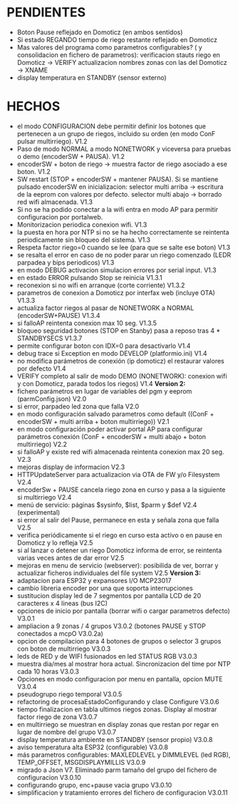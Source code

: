 PENDIENTES
==========
- Boton Pause reflejado en Domoticz (en ambos sentidos)
- Si estado REGANDO tiempo de riego restante reflejado en Domoticz
- Mas valores del programa como parametros configurables? ( y consolidacion en fichero de parametros):
    verificacion stauts riego en Domoticz -> VERIFY
    actualizacion nombres zonas con las del Domoticz -> XNAME
- display temperatura en STANDBY (sensor externo)

HECHOS
======
- el modo CONFIGURACION debe permitir definir los botones que pertenecen a un grupo de riegos, incluido su orden (en modo ConF pulsar multirriego). V1.2
- Paso de modo NORMAL a modo NONETWORK y viceversa para pruebas o demo (encoderSW + PAUSA). V1.2
- encoderSW + boton de riego -> muestra factor de riego asociado a ese boton. V1.2
- SW restart (STOP + encoderSW + mantener PAUSA). Si se mantiene pulsado encoderSW en inicializacion:
    selector multi arriba -> escritura de la eeprom con valores por defecto.
    selector multi abajo  -> borrado red wifi almacenada. V1.3 
- Si no se ha podido conectar a la wifi entra en modo AP para permitir configuracion por portalweb.  
- Monitorizacion periodica conexion wifi. V1.3
- la puesta en hora por NTP si no se ha hecho correctamente se reintenta periodicamente sin
  bloqueo del sistema. V1.3
- Respeta factor riego=0 cuando se lee (para que se salte ese boton) V1.3
- se resalta el error en caso de no poder parar un riego comenzado (LEDR parpadea y bips
  periodicos) V1.3
- en modo DEBUG activacion simulacion errores por serial input. V1.3
- en estado ERROR pulsando Stop se reinicia V1.3.1
- reconexion si no wifi en arranque (corte corriente) V1.3.2
- parametros de conexion a Domoticz por interfax web (incluye OTA) V1.3.3
- actualiza factor riegos al pasar de NONETWORK a NORMAL (encoderSW+PAUSE) V1.3.4
- si falloAP reintenta conexion max 10 seg. V1.3.5
- bloqueo seguridad botones (STOP en Stanby) pasa a reposo tras 4 * STANDBYSECS V1.3.7
- permite configurar boton con IDX=0 para desactivarlo V1.4
- debug trace si Exception en modo DEVELOP (platformio.ini) V1.4
- no modifica parámetros de conexión (ip domoticz) el restaurar valores por defecto V1.4
- VERIFY completo al salir de modo DEMO (NONETWORK): conexion wifi y con Domoticz, parada todos los riegos) V1.4
**Version 2:**
- fichero parámetros en lugar de variables del pgm y eeprom (parmConfig.json) V2.0
- si error, parpadeo led zona que falla V2.0
- en modo configuración salvado parametros como default ((ConF + encoderSW +
  multi arriba + boton multirriego)) V2.1
- en modo configuración poder activar portal AP para configurar parámetros conexión (ConF + encoderSW +
  multi abajo + boton multirriego) V2.2
- si falloAP y existe red wifi almacenada reintenta conexion max 20 seg. V2.3
- mejoras display de informacion V2.3
- HTTPUpdateServer para actualizacion via OTA de FW y/o Filesystem V2.4
- encoderSw + PAUSE cancela riego zona en curso y pasa a la siguiente si multirriego V2.4
- menú de servicio: páginas $sysinfo, $list, $parm y $def V2.4 (experimental)
- si error al salir del Pause, permanece en esta y señala zona que falla V2.5
- verifica periódicamente si el riego en curso esta activo o en pause en Domoticz y lo refleja V2.5
- si al lanzar o detener un riego Domoticz informa de error, se reintenta varias veces antes de dar error V2.5
- mejoras en menu de servicio (webserver): posibilida de ver, borrar y actualizar ficheros individuales del file system V2.5
**Version 3:**
- adaptacion para ESP32 y expansores I/O MCP23017
- cambio libreria encoder por una que soporta interrupciones
- sustitucion display led de 7 segmentos por pantalla LCD de 20 caracteres x 4 lineas (bus I2C)
- opciones de inicio por pantalla (borrar wifi o cargar parametros defecto) V3.0.1
- ampliacion a 9 zonas / 4 grupos V3.0.2 (botones PAUSE y STOP conectados a mcpO V3.0.2a)
- opcion de compilacion para 4 botones de grupos o selector 3 grupos con boton de multirriego V3.0.3
- leds de RED y de WIFI fusionados en led STATUS RGB V3.0.3
- muestra dia/mes al mostrar hora actual. Sincronizacion del time por NTP cada 10 horas V3.0.3
- Opciones en modo configuracion por menu en pantalla, opcion MUTE V3.0.4
- pseudogrupo riego temporal V3.0.5
- refactoring  de procesaEstadoConfigurando y clase Configure  V3.0.6
- tiempo finalizacion en tabla ultimos riegos zonas. Display al mostrar factor riego de zona V3.0.7
- en multirriego se muestran en display zonas que restan por regar en lugar de nombre del grupo V3.0.7
- display temperatura ambiente en STANDBY (sensor propio) V3.0.8
- aviso temperatura alta ESP32 (configurable) V3.0.8
- más parametros configurables: MAXLEDLEVEL y DIMMLEVEL (led RGB), TEMP_OFFSET, MSGDISPLAYMILLIS V3.0.9
- migrado a Json V7. Eliminado parm tamaño del grupo del fichero de configuracion V3.0.10
- configurando grupo, enc+pause vacia grupo V3.0.10
- simplificacion y tratamiento errores del fichero de configuracion V3.0.11

